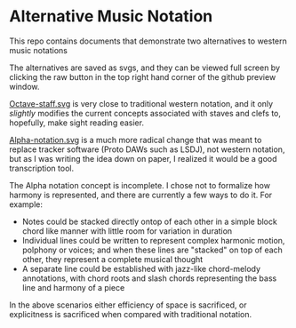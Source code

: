 # Alternative Music Notation
This repo contains documents that demonstrate two alternatives to western music notations

The alternatives are saved as svgs, and they can be viewed full screen by clicking the raw button in the top right hand corner of the github preview window.

[Octave-staff.svg](https://github.com/CLeJack/alternative-music-notation/blob/main/octave-staff.svg) is very close to traditional western notation, and it only _slightly_ modifies the current concepts associated with staves and clefs to, hopefully, make sight reading easier.

[Alpha-notation.svg](https://github.com/CLeJack/alternative-music-notation/blob/main/alpha-notation.svg) is a much more radical change that was meant to replace tracker software (Proto DAWs such as LSDJ), not western notation, but as I was writing the idea down on paper, I realized it would be a good transcription tool.

The Alpha notation concept is incomplete. I chose not to formalize how harmony is represented, and there are currently a few ways to do it. For example:
- Notes could be stacked directly ontop of each other in a simple block chord like manner with little room for variation in duration
- Individual lines could be written to represent complex harmonic motion, polphony or voices; and when these lines are "stacked" on top of each other, they represent a complete musical thought
- A separate line could be established with jazz-like chord-melody annotations, with chord roots and slash chords representing the bass line and harmony of a piece

In the above scenarios either efficiency of space is sacrificed, or explicitness is sacrificed when compared with traditional notation.
